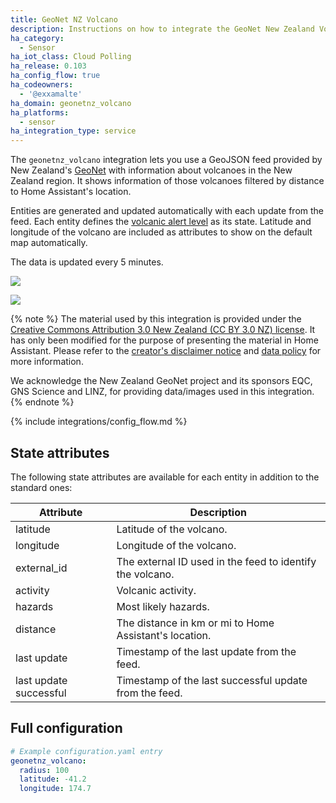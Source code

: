 ```yaml
---
title: GeoNet NZ Volcano
description: Instructions on how to integrate the GeoNet New Zealand Volcanic Alert Level feed into Home Assistant.
ha_category:
  - Sensor
ha_iot_class: Cloud Polling
ha_release: 0.103
ha_config_flow: true
ha_codeowners:
  - '@exxamalte'
ha_domain: geonetnz_volcano
ha_platforms:
  - sensor
ha_integration_type: service
---
```


The `geonetnz_volcano` integration lets you use a GeoJSON feed provided by 
New Zealand's [GeoNet](https://www.geonet.org.nz/) with information 
about volcanoes in the New Zealand region. 
It shows information of those volcanoes filtered by distance to Home Assistant's 
location.

Entities are generated and updated automatically with each update 
from the feed. Each entity defines the [volcanic alert level](https://www.geonet.org.nz/about/volcano/val) 
as its state.  Latitude and longitude of the volcano are included as attributes 
to show on the default map automatically.

The data is updated every 5 minutes.

<p class='img'>
  <img src='/images/integrations/geonetnz_volcano/map.png' />
</p>

<p class='img'>
  <img src='/images/integrations/geonetnz_volcano/sensor.png' />
</p>

{% note %}
The material used by this integration is provided under the [Creative Commons Attribution 3.0 New Zealand (CC BY 3.0 NZ) license](http://creativecommons.org/licenses/by/3.0/nz/).
It has only been modified for the purpose of presenting the material in Home Assistant.
Please refer to the [creator's disclaimer notice](https://www.geonet.org.nz/disclaimer) and [data policy](https://www.geonet.org.nz/policy) for more information.

We acknowledge the New Zealand GeoNet project and its sponsors EQC, GNS Science and LINZ, for providing data/images used in this integration.
{% endnote %}

{% include integrations/config_flow.md %}

## State attributes

The following state attributes are available for each entity in addition to 
the standard ones:

| Attribute              | Description |
|------------------------|-------------|
| latitude               | Latitude of the volcano.  |
| longitude              | Longitude of the volcano. |
| external_id            | The external ID used in the feed to identify the volcano. |
| activity               | Volcanic activity. |
| hazards                | Most likely hazards. |
| distance               | The distance in km or mi to Home Assistant's location. |
| last update            | Timestamp of the last update from the feed.  |
| last update successful | Timestamp of the last successful update from the feed.  |

## Full configuration

```yaml
# Example configuration.yaml entry
geonetnz_volcano:
  radius: 100
  latitude: -41.2
  longitude: 174.7
```
